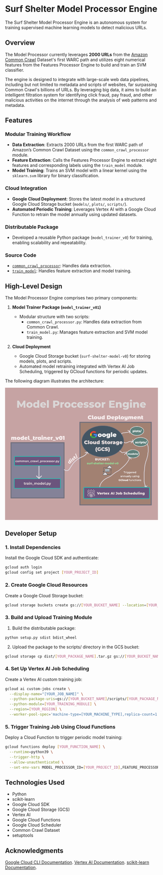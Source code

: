# Surf Shelter Model Processor Engine

The Surf Shelter Model Processor Engine is an autonomous system for training supervised machine learning models to detect malicious URLs.

## Overview

The Model Processor currently leverages **2000 URLs** from the [Amazon Common Crawl](https://commoncrawl.org/) Dataset's first WARC path and utilizes eight numerical features from the Features Processor Engine to build and train an SVM classifier.

The engine is designed to integrate with large-scale web data pipelines, including but not limited to metadata and scripts of websites, far surpassing Common Crawl's billions of URLs. By leveraging big data, it aims to build an intelligent filtration system for identifying click fraud, pay fraud, and other malicious activities on the internet through the analysis of web patterns and metadata.

## Features

### Modular Training Workflow
- **Data Extraction**: Extracts 2000 URLs from the first WARC path of Amazon’s Common Crawl Dataset using the `common_crawl_processor` module.
- **Feature Extraction**: Calls the Features Processor Engine to extract eight features and corresponding labels using the `train_model` module.
- **Model Training**: Trains an SVM model with a linear kernel using the `sklearn.svm` library for binary classification.

### Cloud Integration
- **Google Cloud Deployment**: Stores the latest model in a structured Google Cloud Storage bucket (`models/`, `plots/`, `scripts/`).
- **Automated Periodic Training**: Leverages Vertex AI with a Google Cloud Function to retrain the model annually using updated datasets.

### Distributable Package
- Developed a reusable Python package (`model_trainer_v0`) for training, enabling scalability and repeatability.

### Source Code
- [`common_crawl_processor`](https://github.com/KarkiAdit/surf-shelter-model-processor-engine/blob/master/surf_shelter_training_pkg_v0/model_trainer_v0/common_crawl_processor.py): Handles data extraction.
- [`train_model`](https://github.com/KarkiAdit/surf-shelter-model-processor-engine/blob/master/surf_shelter_training_pkg_v0/model_trainer_v0/train_model.py): Handles feature extraction and model training.

## High-Level Design

The Model Processor Engine comprises two primary components:

1. **Model Trainer Package (`model_trainer_v01`)**
   - Modular structure with two scripts:
     - `common_crawl_processor.py`: Handles data extraction from Common Crawl.
     - `train_model.py`: Manages feature extraction and SVM model training.

2. **Cloud Deployment**
   - Google Cloud Storage bucket (`surf-shelter-model-v0`) for storing models, plots, and scripts.
   - Automated model retraining integrated with Vertex AI Job Scheduling, triggered by GCloud functions for periodic updates.

The following diagram illustrates the architecture:

![High-Level Design](./public/images/model-processor-design.png)

## Developer Setup

### 1. Install Dependencies
Install the Google Cloud SDK and authenticate:

```bash
gcloud auth login
gcloud config set project [YOUR_PROJECT_ID]
```

### 2. Create Google Cloud Resources
Create a Google Cloud Storage bucket:

```bash
gcloud storage buckets create gs://[YOUR_BUCKET_NAME] --location=[YOUR_REGION]
```

### 3. Build and Upload Training Module
1. Build the distributable package:
```bash
python setup.py sdist bdist_wheel
```
2. Upload the package to the scripts/ directory in the GCS bucket:
```bash
gcloud storage cp dist/[YOUR_PACKAGE_NAME].tar.gz gs://[YOUR_BUCKET_NAME]/scripts/
```

### 4. Set Up Vertex AI Job Scheduling
Create a Vertex AI custom training job:

```bash
gcloud ai custom-jobs create \
  --display-name="[YOUR_JOB_NAME]" \
  --python-package-uris=gs://[YOUR_BUCKET_NAME]/scripts/[YOUR_PACKAGE_NAME].tar.gz \
  --python-module=[YOUR_TRAINING_MODULE] \
  --region=[YOUR_REGION] \
  --worker-pool-spec='machine-type=[YOUR_MACHINE_TYPE],replica-count=1'
```

### 5. Trigger Training Job Using Cloud Functions
Deploy a Cloud Function to trigger periodic model training:

```bash
gcloud functions deploy [YOUR_FUNCTION_NAME] \
  --runtime=python39 \
  --trigger-http \
  --allow-unauthenticated \
  --set-env-vars MODEL_PROCESSOR_ID=[YOUR_PROJECT_ID],FEATURE_PROCESSOR_SERVICE_URL=[YOUR_SERVICE_URL]
```

## Technologies Used

- Python
- scikit-learn
- Google Cloud SDK
- Google Cloud Storage (GCS)
- Vertex AI
- Google Cloud Functions
- Google Cloud Scheduler
- Common Crawl Dataset
- setuptools

## Acknowledgments

[Google Cloud CLI Documentation](https://cloud.google.com/sdk/docs). 
[Vertex AI Documentation](https://cloud.google.com/vertex-ai/docs). 
[scikit-learn Documentation](https://scikit-learn.org/stable/). 
